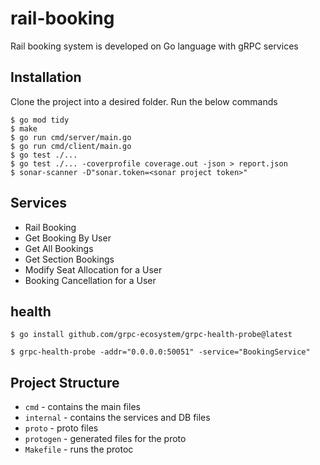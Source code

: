 # rail-booking

Rail booking system is developed on Go language with gRPC services

## Installation 

Clone the project into a desired folder.
Run the below commands
```
$ go mod tidy
$ make
$ go run cmd/server/main.go
$ go run cmd/client/main.go
$ go test ./...
$ go test ./... -coverprofile coverage.out -json > report.json
$ sonar-scanner -D"sonar.token=<sonar project token>"
```
## Services 
- Rail Booking
- Get Booking By User
- Get All Bookings
- Get Section Bookings
- Modify Seat Allocation for a User
- Booking Cancellation for a User

## health
`$ go install github.com/grpc-ecosystem/grpc-health-probe@latest`

`$ grpc-health-probe -addr="0.0.0.0:50051" -service="BookingService"`

## Project Structure
* `cmd` - contains the main files
* `internal` - contains the services and DB files
* `proto` - proto files
* `protogen` - generated files for the proto
* `Makefile` - runs the protoc 
